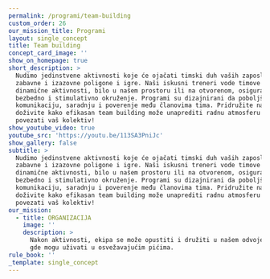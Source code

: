 ```yaml
---
permalink: /programi/team-building
custom_order: 26
our_mission_title: Programi
layout: single_concept
title: Team building
concept_card_image: ''
show_on_homepage: true
short_description: >
  Nudimo jedinstvene aktivnosti koje će ojačati timski duh vaših zaposlenih kroz
  zabavne i izazovne poligone i igre. Naši iskusni treneri vode timove kroz
  dinamične aktivnosti, bilo u našem prostoru ili na otvorenom, osiguravajući
  bezbedno i stimulativno okruženje. Programi su dizajnirani da poboljšaju
  komunikaciju, saradnju i poverenje među članovima tima. Pridružite nam se i
  doživite kako efikasan team building može unaprediti radnu atmosferu i
  povezati vaš kolektiv!
show_youtube_video: true
youtube_src: 'https://youtu.be/113SA3PniJc'
show_gallery: false
subtitle: >
  Nudimo jedinstvene aktivnosti koje će ojačati timski duh vaših zaposlenih kroz
  zabavne i izazovne poligone i igre. Naši iskusni treneri vode timove kroz
  dinamične aktivnosti, bilo u našem prostoru ili na otvorenom, osiguravajući
  bezbedno i stimulativno okruženje. Programi su dizajnirani da poboljšaju
  komunikaciju, saradnju i poverenje među članovima tima. Pridružite nam se i
  doživite kako efikasan team building može unaprediti radnu atmosferu i
  povezati vaš kolektiv!
our_mission:
  - title: ORGANIZACIJA
    image: ''
    description: >
      Nakon aktivnosti, ekipa se može opustiti i družiti u našem odvojenom baru,
      gde mogu uživati u osvežavajućim pićima.
rule_book: ''
_template: single_concept
---
```


